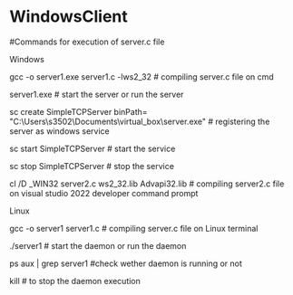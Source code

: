 # WindowsClient
#Commands for execution of server.c file

Windows

gcc -o server1.exe server1.c -lws2_32      # compiling server.c file on cmd

server1.exe                       # start the server or run the server

sc create SimpleTCPServer binPath= "C:\Users\s3502\Documents\virtual_box\server.exe"   # registering the server as windows service

sc start SimpleTCPServer     # start the service

sc stop SimpleTCPServer     # stop the service

cl /D _WIN32 server2.c ws2_32.lib Advapi32.lib  # compiling server2.c file on visual studio 2022 developer command prompt

Linux

gcc -o server1 server1.c     # compiling server.c file on Linux terminal

 ./server1             # start the daemon or run the daemon

ps aux | grep server1   #check wether daemon is running or not

kill <pid>   # to stop the daemon execution
